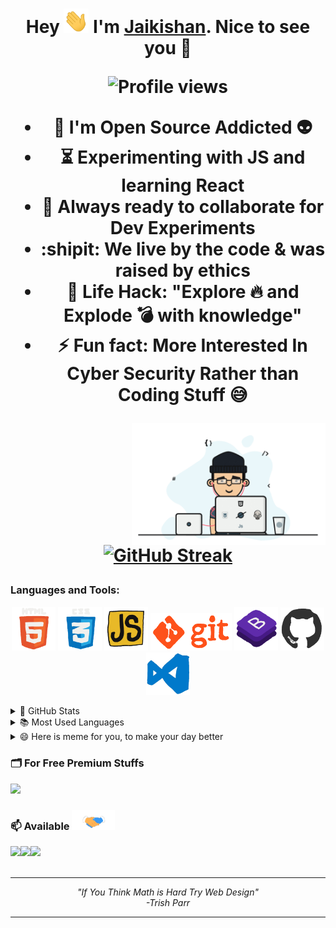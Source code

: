<h1 align="center">Hey <img src="https://raw.githubusercontent.com/Script-Kiddie-JKB/Script-Kiddie-JKB/main/Assets/hi.gif" width="40px"/> I'm <a href="https://Script-Kiddie-JKB.me/" target="_blank">Jaikishan</a>. Nice to see you 🥳

 ![Profile views](https://gpvc.arturio.dev/Script-Kiddie-JKB?v=3)

- :telescope: I'm Open Source Addicted :alien:
- :hourglass_flowing_sand: Experimenting with JS and learning React
- :microscope: Always ready to collaborate for Dev Experiments
- :shipit: We live by the code & was raised by ethics
- :dart: Life Hack: "Explore :fire: and Explode :bomb: with knowledge" 
- :zap: Fun fact: More Interested In Cyber Security Rather than Coding Stuff 😅
<p>
 <img align="right" src="https://raw.githubusercontent.com/Script-Kiddie-JKB/Script-Kiddie-JKB/main/Assets/programmer.gif" width="310px alt="programmergif">
</p>

[![GitHub Streak](https://github-readme-streak-stats.herokuapp.com/?user=Script-Kiddie-JKB&theme=dark)](https://github.com/DenverCoder1/github-readme-streak-stats)

 ### Languages and Tools:
 
<p align="center">
  <img src="https://raw.githubusercontent.com/Script-Kiddie-JKB/Script-Kiddie-JKB/main/Assets/html.gif" width="70">
  <img src="https://raw.githubusercontent.com/Script-Kiddie-JKB/Script-Kiddie-JKB/main/Assets/css.gif" width="70">
  <img src="https://raw.githubusercontent.com/Script-Kiddie-JKB/Script-Kiddie-JKB/main/Assets/js.webp" width="70">
 <img src="https://raw.githubusercontent.com/Script-Kiddie-JKB/Script-Kiddie-JKB/main/Assets/git.gif" width="130">
  <img src="https://raw.githubusercontent.com/Script-Kiddie-JKB/Script-Kiddie-JKB/main/Assets/bootstrap.gif" width="70">
  <img src="https://raw.githubusercontent.com/Script-Kiddie-JKB/Script-Kiddie-JKB/main/Assets/github.webp" width="70">
  <img src="https://raw.githubusercontent.com/Script-Kiddie-JKB/Script-Kiddie-JKB/main/Assets/vscode.webp" width="70">
</p>

<details>
  <summary>🌟 GitHub Stats</summary>
  <img align="left" alt="codeSTACKr's GitHub Stats" src="https://github-readme-stats.vercel.app/api?username=Script-Kiddie-JKB&show_icons=true&theme=merko" />
</details>

<details>
  <summary>📚 Most Used Languages</summary>
  <img align="left" alt="codeSTACKr's GitHub Stats" src="https://github-readme-stats.vercel.app/api/top-langs/?username=ShahriarShafin&layout=compact" />
</details>

<details>
  <summary>😄 Here is meme for you, to make your day better</summary>
   <a href="https://github.com/ShahriarShafin"><img src="https://raw.githubusercontent.com/ShahriarShafin/ShahriarShafin/main/Assets/meme.png" title="Meme" alt="Please refresh the page if the meme doesn't show up." height="350"></a>
</details>

 
### 🗂 For Free Premium Stuffs
 <a href="https://t.me/premiumcoursesdrive"><img src="https://telegra.ph/file/d861da576efbb499da7f7.gif" width="370"></a>

### 📫 Available <img src="https://raw.githubusercontent.com/Script-Kiddie-JKB/Script-Kiddie-JKB/main/Assets/handshake.gif" height="32px">
 
<a href="#"><img src="https://cdn2.iconfinder.com/data/icons/social-media-2285/512/1_Linkedin_unofficial_colored_svg-128.png" width="40"></a><a href="https://t.me/IamMirror"><img src="https://telegra.ph/file/713d7edc822779857018b.png" width="45"></a><a href="mailto:Jaikishanbagul9@gmail.com"><img src="https://image.flaticon.com/icons/svg/281/281769.svg" width="40"></a>
<br>
<br>

--- 

<p align="center">
   <i>
     "If You Think Math is Hard Try Web Design" <br>
                                         -Trish Parr
  </i>
</p>       

---
